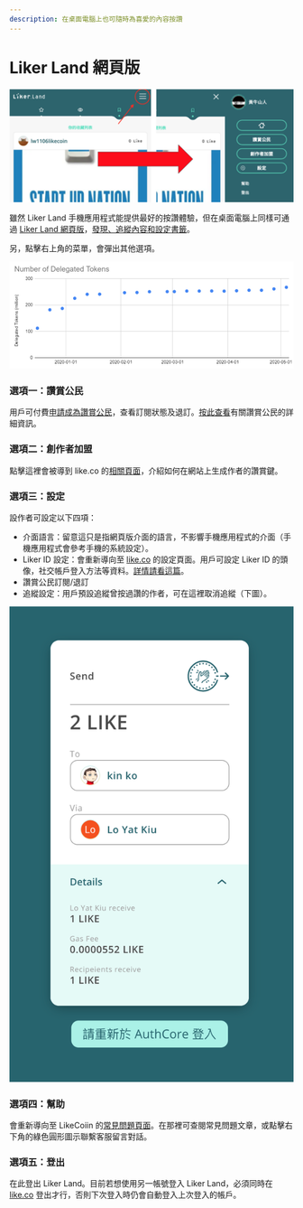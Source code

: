 ```yaml
---
description: 在桌面電腦上也可隨時為喜愛的內容按讚
---
```


# Liker Land 網頁版

![](../../.gitbook/assets/image%20%283%29.png)

雖然 Liker Land 手機應用程式能提供最好的按讚體驗，但在桌面電腦上同樣可通過 [Liker Land 網頁版](https://liker.land)，[發現、追縱內容和設定書籤](https://docs.like.co/v/zh/user-guide/liker-land/discovering-contents)。

另，點擊右上角的菜單，會彈出其他選項。

![](../../.gitbook/assets/image%20%286%29.png)

### 選項一：讚賞公民

用戶可付費[申請成為讚賞公民](https://liker.land/civic)，查看訂閱狀態及退訂。[按此查看](https://liker.land/civic)有關讚賞公民的詳細資訊。

### 選項二：創作者加盟

點擊這裡會被導到 like.co 的[相關頁面](https://like.co/in/creator)，介紹如何在網站上生成作者的讚賞鍵。

### 選項三：設定

設作者可設定以下四項：

* 介面語言：留意這只是指網頁版介面的語言，不影響手機應用程式的介面（手機應用程式會參考手機的系統設定）。
* Liker ID 設定：會重新導向至 [like.co](https://like.co/in/settings) 的設定頁面。用戶可設定 Liker ID 的頭像，社交帳戶登入方法等資料。[詳情請看這篇](https://docs.like.co/v/zh/user-guide/liker-id)。
* 讚賞公民訂閱/退訂
* 追縱設定：用戶預設追縱曾按過讚的作者，可在這裡取消追縱（下圖）。

![](../../.gitbook/assets/image%20%285%29.png)

### 選項四：幫助

會重新導向至 LikeCoiin 的[常見問題頁面](https://help.like.co/)。在那裡可查閱常見問題文章，或點擊右下角的綠色圓形圖示聯繫客服留言對話。

### 選項五：登出

在此登出 Liker Land。目前若想使用另一帳號登入 Liker Land，必須同時在 [like.co](https://like.co) 登出才行，否則下次登入時仍會自動登入上次登入的帳戶。

